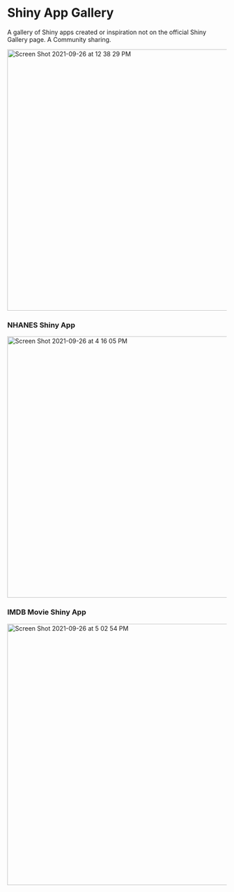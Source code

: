 # Shiny App Gallery 

A gallery of Shiny apps created or inspiration not on the official Shiny Gallery page. A Community sharing.

<img width="600" alt="Screen Shot 2021-09-26 at 12 38 29 PM" src="https://user-images.githubusercontent.com/55933131/134819996-d345037a-a591-4fbe-bd1c-189b084c2aa5.png">

### NHANES Shiny App
<img width="600" alt="Screen Shot 2021-09-26 at 4 16 05 PM" src="https://user-images.githubusercontent.com/55933131/134825973-f777bd9d-101a-4ba8-8e35-b1d5e5b1b5fb.png">


### IMDB Movie Shiny App

<img width="600" alt="Screen Shot 2021-09-26 at 5 02 54 PM" src="https://user-images.githubusercontent.com/55933131/134827120-c71a5a1e-5366-47c2-901f-5e2fb26448cc.png">
